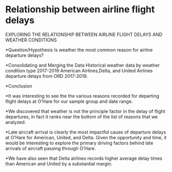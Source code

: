 # Relationship between airline flight delays

EXPLORING THE RELATIONSHIP BETWEEN AIRLINE FLIGHT DELAYS AND WEATHER CONDITIONS

*Question/Hypothesis
Is weather the most common reason for airline departure delays?

*Consolidating and Merging the Data
Historical weather data by weather condition type 2017-2019
American Airlines,Delta, and United Airlines departure delays from ORD 2017-2019.

*Conclusion

*It was interesting to see the the various reasons recorded for departing flight 
delays at O’Hare for our sample group and date range. 

*We discovered that weather is not the principle factor in the delay of flight 
departures, in fact it ranks near the bottom of the list of reasons that we 
analyzed. 

*Late aircraft arrival is clearly the most impactful cause of departure delays at 
O’Hare for American, United, and Delta. Given the opportunity and time, it 
would be interesting to explore the primary driving factors behind late 
arrivals of aircraft passing through O’Hare.

*We have also seen that Delta airlines records higher average delay times 
than American and United by a substantial margin.
